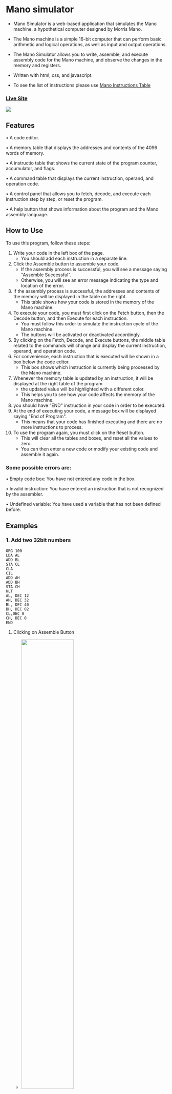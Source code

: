 # Mano simulator

* Mano Simulator is a web-based application that simulates the Mano machine, a hypothetical computer designed by Morris Mano.
* The Mano machine is a simple 16-bit computer that can perform basic arithmetic and logical operations, as well as input and output operations. 
* The Mano Simulator allows you to write, assemble, and execute assembly code for the Mano machine, and observe the changes in the memory and registers.
* Written with html, css, and javascript.

* To see the list of instructions please use [Mano Instructions Table](https://en.wikipedia.org/wiki/Mano_machine#Instruction_set)
<!-- a basic computer in mano architecture 
this program is a simulator for basic MANO computer
it has a memory table that shows address and content of memory
it has a instruction table that shows detail of calculations -->



### [Live Site](https://hadis98.github.io/Mano-simulator)

<!-- [![mano-simulator.png](https://i.postimg.cc/XJprNdzk/mano-simulator.png)](https://postimg.cc/tZGq2Zys) -->
<!-- <p align="center">
<img width="80%"  src="https://i.postimg.cc/XJprNdzk/mano-simulator.png"/>
</p> -->

<img  src="https://i.postimg.cc/XJprNdzk/mano-simulator.png"/>


## Features
• A code editor.

• A memory table that displays the addresses and contents of the 4096 words of memory.

• A instructio table that shows the current state of the program counter, accumulator, and flags.

• A command table that displays the current instruction, operand, and operation code.

• A control panel that allows you to fetch, decode, and execute each instruction step by step, or reset the program.

• A help button that shows information about the program and the Mano assembly language.

## How to Use
To use this program, follow these steps:

1. Write your code in the left box of the page.
    * You should add each instruction in a separate line. 
2.  Click the Assemble button to assemble your code. 
    * If the assembly process is successful, you will see a message saying "Assemble Successful".
    * Otherwise, you will see an error message indicating the type and location of the error.
3. If the assembly process is successful, the addresses and contents of the memory will be displayed in the table on the right.
    * This table shows how your code is stored in the memory of the Mano machine.
4. To execute your code, you must first click on the Fetch button, then the Decode button, and then Execute for each instruction.
    * You must follow this order to simulate the instruction cycle of the Mano machine. 
    * The buttons will be activated or deactivated accordingly.   
5. By clicking on the Fetch, Decode, and Execute buttons, the middle table related to the commands will change and display the current instruction, operand, and operation code.
6. For convenience, each instruction that is executed will be shown in a box below the code editor. 
    * This box shows which instruction is currently being processed by the Mano machine.
7. Whenever the memory table is updated by an instruction, it will be displayed at the right table of the program
    * the updated value will be highlighted with a different color.
    * This helps you to see how your code affects the memory of the Mano machine.
9. you should have "END" instruction in your code in order to be executed.
8. At the end of executing your code, a message box will be displayed saying "End of Program". 
    * This means that your code has finished executing and there are no more instructions to process.
9. To use the program again, you must click on the Reset button. 
    * This will clear all the tables and boxes, and reset all the values to zero.
    * You can then enter a new code or modify your existing code and assemble it again.

### Some possible errors are:
• Empty code box: You have not entered any code in the box.

• Invalid instruction: You have entered an instruction that is not recognized by the assembler.

• Undefined variable: You have used a variable that has not been defined before.

## Examples 
### 1. Add two 32bit numbers
```Assembly
ORG 100
LDA AL
ADD BL
STA CL
CLA
CIL
ADD AH
ADD BH
STA CH
HLT
AL, DEC 12
AH, DEC 32
BL, DEC 40
BH, DEC 02
CL,DEC 0
CH, DEC 0
END
```
1. Clicking on Assemble Button 
    - <img width="60%" maxwidth="750px" src="https://i.postimg.cc/0QFp16ty/01.png"/>

2. Executing LDA instruction
    - <img width="60%" maxwidth="750px" src="https://i.postimg.cc/MTQnR9Dz/02.png"/>

3. Executing ADD instruction
    - <img width="60%" maxwidth="750px" src="https://i.postimg.cc/BbfXC2YH/03.png"/>

4. Executing STA instruction
    - <img width="60%" maxwidth="750px" src="https://i.postimg.cc/qqcgDgSY/04.png"/>

5. Executing CLA instruction
    - <img width="60%" maxwidth="750px" src="https://i.postimg.cc/zX5ybSR1/05.png"/>

6. Executing CLI instruction
    - <img width="60%" maxwidth="750px" src="https://i.postimg.cc/g0rXczLX/06.png"/>

7. Executing ADD instruction
    - <img width="60%" maxwidth="750px" src="https://i.postimg.cc/QxbHp9pK/07.png"/>

8. Executing ADD instruction
    - <img width="60%" maxwidth="750px" src="https://i.postimg.cc/9Xy4QN0p/08.png"/>

9. Executing STA instruction
    - <img width="60%" maxwidth="750px" src="https://i.postimg.cc/MG4cvC1s/09.png"/>

10. Executing HLT instruction
    - <img width="60%" maxwidth="750px" src="https://i.postimg.cc/QCDd7hCq/11.png"/>

11. END of the program
    - <p><img width="60%" maxwidth="750px" src="https://i.postimg.cc/rmxpzKVm/10.png"/></p>



## Demo
- You can see a live demo of this program [here](https://hadis98.github.io/Mano-simulator).
- You can also download or clone this repository and run it locally on your browser.

## License
- This project is licensed under [MIT License]. 
- You can use it for personal or educational purposes as long as you give credit to its author.

## Author
* This project was created by Hadis Ghafouri as a final project for Computer Architecture course at IUT.
* You can contact me by email at hadisghafouri@gmail.com.

